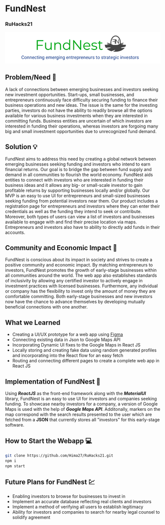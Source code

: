 # FundNest
### RuHacks21
![yyz](nestfundimg.png)
## Problem/Need 🤔
A lack of connections between emerging businesses and investors seeking new investment opportunities. Start-ups, small businesses, and entrepreneurs continuously face difficulty securing funding to finance their business operations and new ideas. The issue is the same for the investing parties, investors do not have the ability to readily browse all the options available for various business investments when they are interested in committing funds. Business entities are uncertain of which investors are interested in funding their operations, whereas investors are forgoing many big and small investment opportunities due to unrecognized fund demand. 


## Solution :bulb:
FundNest aims to address this need by creating a global network between emerging businesses seeking funding and investors who intend to earn financial returns. Our goal is to bridge the gap between fund supply and demand in all communities to flourish the world economy. FundNest aids entities to connect with investors who are interested in funding their business ideas and it allows any big- or small-scale investor to gain profitable returns by supporting businesses locally and/or globally. Our MVP is an easy to use UI for entrepreneurs and small-sized businesses seeking funding from potential investors near them. Our product includes a registration page for entrepreneurs and investors where they can enter their credentials as well as the funding they intend to seek or contribute. Moreover, both types of users can view a list of investors and businesses available to engage with and find their precise location via maps. Entrepreneurs and investors also have to ability to directly add funds in their accounts. 


## Community and Economic Impact 🤝
FundNest is conscious about its impact in society and strives to create a positive community and economic impact.
By matching entrepreneurs to investors, FundNest promotes the growth of early-stage businesses within all communities around the world. The web app also establishes standards of inclusivity by allowing any certified investor to actively engage in investment practices with licensed businesses. Furthermore, any individual or company has the flexibility to invest only the amount of money they are comfortable committing. Both early-stage businesses and new investors now have the chance to advance themselves by developing mutually beneficial connections with one another. 

## What we Learned
  * Creating a UI/UX prototype for a web app using [Figma](https://www.figma.com/file/h409POgJUFiN322P9FXj0L/RU-Hacks?node-id=0%3A1)
  * Connecting existing data in Json to Google Maps API
  * Incorporating Dynamic UI fixes to the Google Maps in React JS 
  * Locally storing and creating fake data using random generated profiles and incorporating into the React flow for an easy fetch
  * Routing and connecting different pages to create a complete web app in React JS


## Implementation of FundNest 🔨
Using ***ReactJS*** as the front-end framework along with the ***MaterialUI*** library, FundNest is an easy to use UI for investors and companies seeking funding. To showcase nearby investors for a company, a version of Google Maps is used with the help of ***Google Maps API***. Additonally, markers on the map correspond with the search results presented to the user which are fetched from a **JSON** that currently stores all "investors" for this early-stage software. 


## How to Start the Webapp 💻
```bash
git clone https://github.com/Hima27/RuHacks21.git
npm i
npm start
```

## Future Plans for FundNest :chart:
  * Enabling investors to browse for businesses to invest in 
  * Implement an accurate database reflecting real clients and investors
  * Implement a method of verifying all users to establish legitimacy
  * Ability for investors and companies to search for nearby legal counsel to solidify agreement

